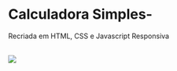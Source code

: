 #  Calculadora Simples-
Recriada em HTML, CSS e Javascript
Responsiva

<br>
<img height=”700” src=https://github.com/Rodrigues-PauloRicardo/recriando-calculadora/blob/main/imgcalc.png>
<br>

